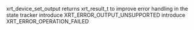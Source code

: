 xrt_device_set_output returns xrt_result_t to improve error handling in the state tracker
introduce XRT_ERROR_OUTPUT_UNSUPPORTED
introduce XRT_ERROR_OPERATION_FAILED
